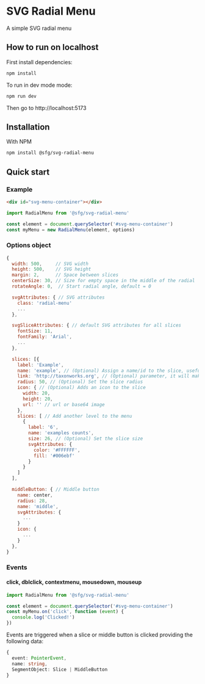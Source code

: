 # SVG Radial Menu

A simple SVG radial menu

## How to run on localhost

First install dependencies:

```sh
npm install
```

To run in dev mode mode:

```sh
npm run dev
```

Then go to http://localhost:5173

## Installation

With NPM

```bash
npm install @sfg/svg-radial-menu
```

## Quick start

### Example

```html
<div id="svg-menu-container"></div>
```

```javascript
import RadialMenu from '@sfg/svg-radial-menu'

const element = document.querySelector('#svg-menu-container')
const myMenu = new RadialMenu(element, options)
```

### Options object

```javascript
{
  width: 500,     // SVG width
  height: 500,    // SVG height
  margin: 2,      // Space between slices
  centerSize: 30, // Size for empty space in the middle of the radial
  rotateAngle: 0,  // Start radial angle, default = 0

  svgAttributes: { // SVG attributes
    class: 'radial-menu'
    ...
  },

  svgSliceAttributes: { // default SVG attributes for all slices
    fontSize: 11,
    fontFamily: 'Arial',
    ...
  },

  slices: [{
    label: 'Example',
    name: 'example', // (Optional) Assign a name/id to the slice, useful to identify it on event trigger
    link: 'http://taxonworks.org', // (Optional) parameter, it will make the slice work as a link
    radius: 50, // (Optional) Set the slice radius
    icon: { // (Optional) Adds an icon to the slice
      width: 20,
      height: 20,
      url: '' // url or base64 image
    },
    slices: [ // Add another level to the menu
      {
        label: '6',
        name: 'examples counts',
        size: 26, // (Optional) Set the slice size
        svgAttributes: {
          color: '#FFFFFF',
          fill: '#006ebf'
        }
      }
    ]
  ],

  middleButton: { // Middle button
    name: center,
    radius: 28,
    name: 'middle',
    svgAttributes: {
      ...
    }
    icon: {
      ...
    }
  },
}
```

### Events

#### click, dblclick, contextmenu, mousedown, mouseup

```javascript
import RadialMenu from '@sfg/svg-radial-menu'

const element = document.querySelector('#svg-menu-container')
const myMenu.on('click', function (event) {
  console.log('Clicked!')
})
```

Events are triggered when a slice or middle button is clicked providing the following data:

```typescript
{
  event: PointerEvent,
  name: string,
  SegmentObject: Slice | MiddleButton
}
```
